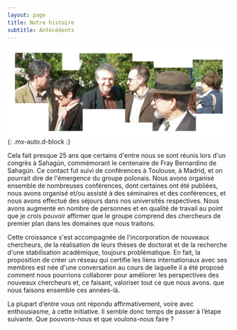 ```yaml
---
layout: page
title: Notre histoire
subtitle: Antécédents
---
```


![collage](/assets/img/collage.jpg){: .mx-auto.d-block :}

Cela fait presque 25 ans que certains d'entre nous se sont réunis lors d'un congrès à Sahagún, commémorant le centenaire de Fray Bernardino de Sahagún. Ce contact fut suivi de conférences à Toulouse, à Madrid, et on pourrait dire de l'émergence du groupe polonais. Nous avons organisé ensemble de nombreuses conférences, dont certaines ont été publiées, nous avons organisé et/ou assisté à des séminaires et des conférences, et nous avons effectué des séjours dans nos universités respectives. Nous avons augmenté en nombre de personnes et en qualité de travail au point que je crois pouvoir affirmer que le groupe comprend des chercheurs de premier plan dans les domaines que nous traitons.

Cette croissance s'est accompagnée de l'incorporation de nouveaux chercheurs, de la réalisation de leurs thèses de doctorat et de la recherche d'une stabilisation académique, toujours problématique. En fait, la proposition de créer un réseau qui certifie les liens internationaux avec ses membres est née d'une conversation au cours de laquelle il a été proposé comment nous pourrions collaborer pour améliorer les perspectives des nouveaux chercheurs et, ce faisant, valoriser tout ce que nous avons. que nous faisons ensemble ces années-là.

La plupart d’entre vous ont répondu affirmativement, voire avec enthousiasme, à cette initiative. Il semble donc temps de passer à l’étape suivante. Que pouvons-nous et que voulons-nous faire ?
